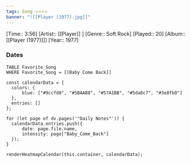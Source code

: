 ```yaml
---
tags: Song ⭐⭐⭐⭐ 
banner: "![[Player (1977).jpg]]"
---
```

[Time:: 3:56]
[Artist:: [[Player]] ]
[Genre:: Soft Rock]
[Played:: 20]
[Album:: [[Player (1977)]]]
[Year:: 1977]
### Dates
````dataview
TABLE Favorite_Song
WHERE Favorite_Song = [[Baby Come Back]]
````
  ```dataviewjs
const calendarData = { 
	colors: { 
		blue: ["#9ccfd8", "#5BAAB8", "#57A1BB", "#5da8c7", "#3e8fb0"] 
	}, 
	entries: [] 
}; 

for (let page of dv.pages('"Daily Notes"')) { 
	calendarData.entries.push({ 
		date: page.file.name, 
		intensity: page["Baby_Come_Back"]
	}); 
} 

renderHeatmapCalendar(this.container, calendarData);
```
